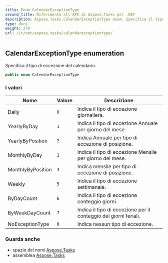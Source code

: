 ```yaml
---
title: Enum CalendarExceptionType
second_title: Riferimento all'API di Aspose.Tasks per .NET
description: Aspose.Tasks.CalendarExceptionType enum. Specifica il tipo di eccezione del calendario.
type: docs
weight: 270
url: /it/net/aspose.tasks/calendarexceptiontype/
---
```

## CalendarExceptionType enumeration

Specifica il tipo di eccezione del calendario.

```csharp
public enum CalendarExceptionType
```

### I valori

| Nome | Valore | Descrizione |
| --- | --- | --- |
| Daily | `0` | Indica il tipo di eccezione giornaliera. |
| YearlyByDay | `1` | Indica il tipo di eccezione Annuale per giorno del mese. |
| YearlyByPosition | `2` | Indica Annuale per tipo di eccezione di posizione. |
| MonthlyByDay | `3` | Indica il tipo di eccezione Mensile per giorno del mese. |
| MonthlyByPosition | `4` | Indica mensile per tipo di eccezione di posizione. |
| Weekly | `5` | Indica il tipo di eccezione settimanale. |
| ByDayCount | `6` | Indica il tipo di eccezione conteggio giorni. |
| ByWeekDayCount | `7` | Indica il tipo di eccezione per il conteggio dei giorni feriali. |
| NoExceptionType | `8` | Indica nessun tipo di eccezione. |

### Guarda anche

* spazio dei nomi [Aspose.Tasks](../../aspose.tasks/)
* assemblea [Aspose.Tasks](../../)


